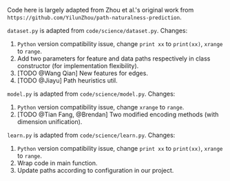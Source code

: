 Code here is largely adapted from Zhou et al.'s original work from 
`https://github.com/YilunZhou/path-naturalness-prediction`.

`dataset.py` is adapted from `code/science/dataset.py`.
Changes:
1. `Python` version compatibility issue, change `print xx` to `print(xx)`, `xrange` to `range`.
1. Add two parameters for feature and data paths respectively in class constructor (for implementation flexibility).
1. [TODO @Wang Qian] New features for edges.
1. [TODO @Jiayu] Path heuristics util.

`model.py` is adapted from `code/science/model.py`.
Changes:
1. `Python` version compatibility issue, change `xrange` to `range`.
1. [TODO @Tian Fang, @Brendan] Two modified encoding methods (with dimension unification).

`learn.py` is adapted from `code/science/learn.py`.
Changes:
1. `Python` version compatibility issue, change `print xx` to `print(xx)`, `xrange` to `range`.
1. Wrap code in main function.
1. Update paths according to configuration in our project.
